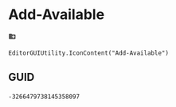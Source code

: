 # Add-Available
![](/img/Add-Available.png)

``` CSharp
EditorGUIUtility.IconContent("Add-Available")
```
## GUID
```
-3266479738145358097
```
